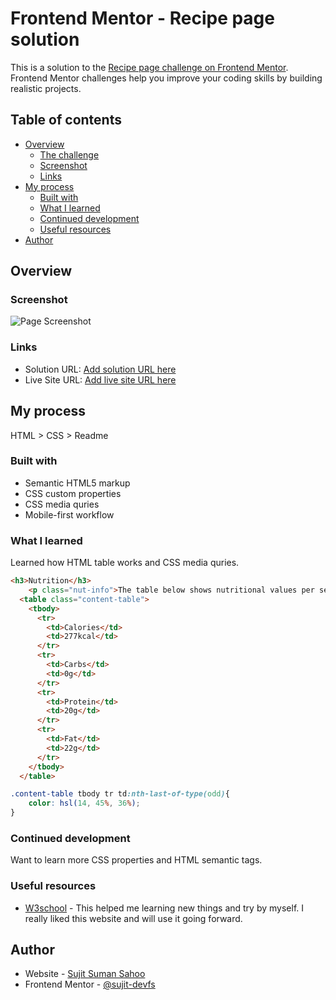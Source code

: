 # Frontend Mentor - Recipe page solution

This is a solution to the [Recipe page challenge on Frontend Mentor](https://www.frontendmentor.io/challenges/recipe-page-KiTsR8QQKm). Frontend Mentor challenges help you improve your coding skills by building realistic projects. 

## Table of contents

- [Overview](#overview)
  - [The challenge](#the-challenge)
  - [Screenshot](#screenshot)
  - [Links](#links)
- [My process](#my-process)
  - [Built with](#built-with)
  - [What I learned](#what-i-learned)
  - [Continued development](#continued-development)
  - [Useful resources](#useful-resources)
- [Author](#author)


## Overview

### Screenshot

![Page Screenshot](image.png)

### Links

- Solution URL: [Add solution URL here](https://your-solution-url.com)
- Live Site URL: [Add live site URL here](https://your-live-site-url.com)

## My process
  HTML > CSS > Readme
### Built with

- Semantic HTML5 markup
- CSS custom properties
- CSS media quries
- Mobile-first workflow

### What I learned

Learned how HTML table works and CSS media quries.

```html
<h3>Nutrition</h3>
    <p class="nut-info">The table below shows nutritional values per serving without the additional fillings.</p>
  <table class="content-table"> 
    <tbody>
      <tr>
        <td>Calories</td>
        <td>277kcal</td>
      </tr>
      <tr>
        <td>Carbs</td>
        <td>0g</td>
      </tr>
      <tr>
        <td>Protein</td>
        <td>20g</td>
      </tr>
      <tr>
        <td>Fat</td>
        <td>22g</td>
      </tr>
    </tbody> 
  </table>
```
```css
.content-table tbody tr td:nth-last-of-type(odd){
    color: hsl(14, 45%, 36%);
}
```

### Continued development
Want to learn more CSS properties and HTML semantic tags.

### Useful resources

- [W3school](https://www.w3schools.com/) - This helped me learning new things and try by myself. I really liked this website and will use it going forward.

## Author

- Website - [Sujit Suman Sahoo](https://www.linkedin.com/in/sujit-suman-sahoo-307604231/)
- Frontend Mentor - [@sujit-devfs](https://www.frontendmentor.io/profile/sujit-devfs)

